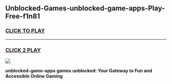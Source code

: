 
## Unblocked-Games-unblocked-game-apps-Play-Free-f1n81
<h3>
<a href="https://premium76.site?title=unblocked-game-apps&ref=20A">CLICK TO PLAY</a></h3>
<hr>

<h3>
<a href="https://premium76.site?title=unblocked-game-apps&ref=20A">CLICK 2 PLAY</a>
  
</h3>

<a href="https://premium76.site?title=unblocked-game-apps&ref=20A"><img src="https://clearcache.store/games.png"></a>


**unblocked-game-apps games unblocked: Your Gateway to Fun and Accessible Online Gaming**
